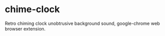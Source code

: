 # chime-clock
Retro chiming clock unobtrusive background sound, google-chrome web browser extension.

